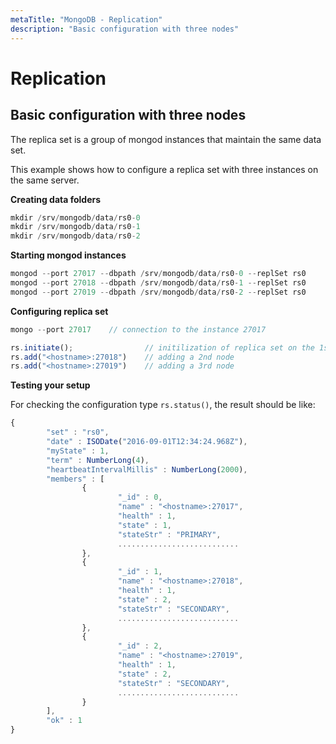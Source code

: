 ```yaml
---
metaTitle: "MongoDB - Replication"
description: "Basic configuration with three nodes"
---
```


# Replication



## Basic configuration with three nodes


The replica set is a group of mongod instances that maintain the same data set.

This example shows how to configure a replica set with three instances on the same server.

**Creating data folders**

```js
mkdir /srv/mongodb/data/rs0-0
mkdir /srv/mongodb/data/rs0-1
mkdir /srv/mongodb/data/rs0-2

```

**Starting mongod instances**

```js
mongod --port 27017 --dbpath /srv/mongodb/data/rs0-0 --replSet rs0
mongod --port 27018 --dbpath /srv/mongodb/data/rs0-1 --replSet rs0
mongod --port 27019 --dbpath /srv/mongodb/data/rs0-2 --replSet rs0

```

**Configuring replica set**

```js
mongo --port 27017    // connection to the instance 27017

rs.initiate();                // initilization of replica set on the 1st node
rs.add("<hostname>:27018")    // adding a 2nd node
rs.add("<hostname>:27019")    // adding a 3rd node

```

**Testing your setup**

For checking the configuration type `rs.status()`, the result should be like:

```js
{
        "set" : "rs0",
        "date" : ISODate("2016-09-01T12:34:24.968Z"),
        "myState" : 1,
        "term" : NumberLong(4),
        "heartbeatIntervalMillis" : NumberLong(2000),
        "members" : [
                {
                        "_id" : 0,
                        "name" : "<hostname>:27017",
                        "health" : 1,
                        "state" : 1,
                        "stateStr" : "PRIMARY",
                        ...........................
                },
                {
                        "_id" : 1,
                        "name" : "<hostname>:27018",
                        "health" : 1,
                        "state" : 2,
                        "stateStr" : "SECONDARY",
                        ...........................
                },
                {
                        "_id" : 2,
                        "name" : "<hostname>:27019",
                        "health" : 1,
                        "state" : 2,
                        "stateStr" : "SECONDARY",
                        ...........................
                }
        ],
        "ok" : 1
}

```

